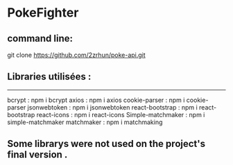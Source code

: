 # PokeFighter

## command line:
git clone https://github.com/2zrhun/poke-api.git

## Libraries utilisées :
---
 bcrypt : npm i bcrypt
axios : npm i axios 
cookie-parser : npm i cookie-parser
jsonwebtoken : npm i jsonwebtoken
react-bootstrap : npm i react-bootstrap
react-icons : npm i react-icons
Simple-matchmaker : npm i simple-matchmaker
matchmaker : npm i matchmaking

## Some librarys were not used on the project's final version .
